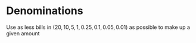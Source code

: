 # Denominations

Use as less bills in $(20, 10, 5, 1, 0.25, 0.1, 0.05, 0.01)$ as possible to make up a given amount
